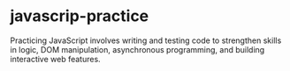 # javascrip-practice
Practicing JavaScript involves writing and testing code to strengthen skills in logic, DOM manipulation, asynchronous programming, and building interactive web features.
